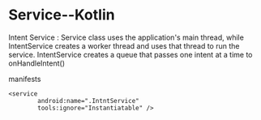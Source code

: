 # Service--Kotlin

Intent Service :
Service class uses the application's main thread, while IntentService creates a worker thread and uses that thread to run the service. IntentService creates a queue that passes one intent at a time to onHandleIntent()

manifests

    <service
            android:name=".IntntService"
            tools:ignore="Instantiatable" />
